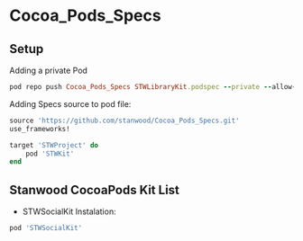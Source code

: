 # Cocoa_Pods_Specs

## Setup

Adding a private Pod

```ruby
pod repo push Cocoa_Pods_Specs STWLibraryKit.podspec --private --allow-warnings
```
Adding Specs source to pod file:

```ruby
source 'https://github.com/stanwood/Cocoa_Pods_Specs.git'
use_frameworks!

target 'STWProject' do
    pod 'STWKit'
end
```
## Stanwood CocoaPods Kit List

* STWSocialKit Instalation:
```ruby
pod 'STWSocialKit'
```
